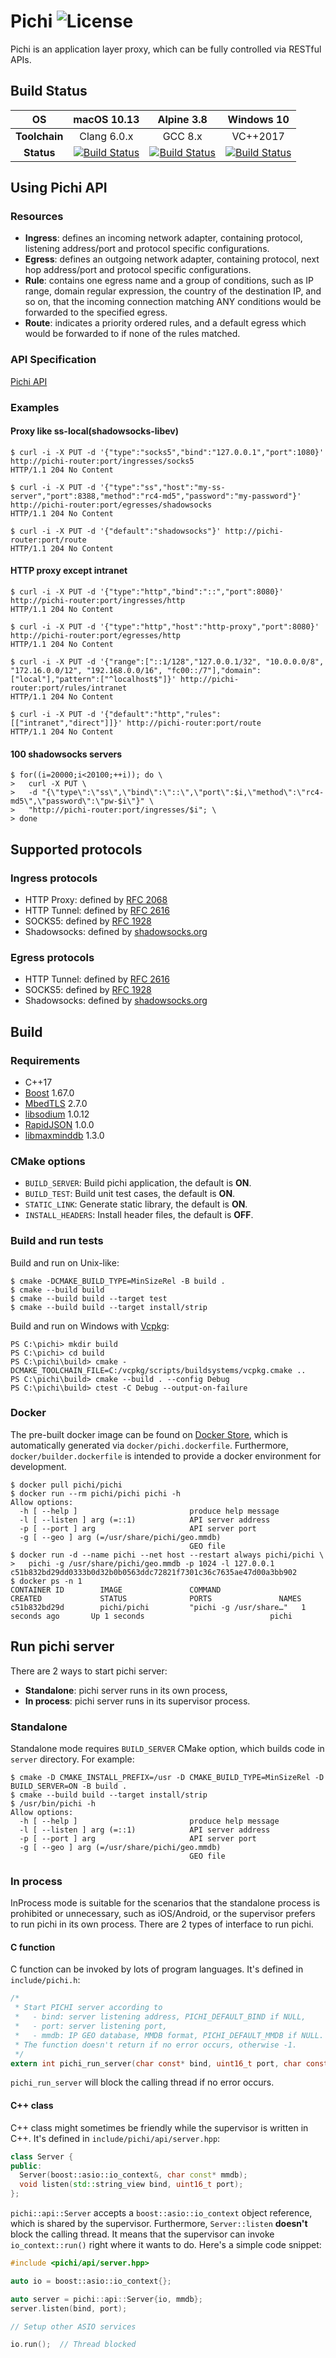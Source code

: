 # Pichi ![License](https://img.shields.io/badge/license-BSD%203--Clause-blue.svg)

Pichi is an application layer proxy, which can be fully controlled via RESTful APIs.

## Build Status

| OS | macOS 10.13 | Alpine 3.8 | Windows 10 |
|:-------------:|:-----------------------------------------------------------------------------------------------------------------------:|:-----------------------------------------------------------------------------------------------------------------------:|:-----------------------------------------------------------------------------------------------------------------------------------------------------------------------------------------------------------------:|
| **Toolchain** | Clang 6.0.x | GCC 8.x | VC++2017 |
| **Status** | [![Build Status](https://travis-ci.org/pichi-router/pichi.svg?branch=master)](https://travis-ci.org/pichi-router/pichi) | [![Build Status](https://travis-ci.org/pichi-router/pichi.svg?branch=master)](https://travis-ci.org/pichi-router/pichi) | [![Build Status](https://ci.appveyor.com/api/projects/status/github/pichi-router/pichi?branch=appveyor&svg=true)](https://ci.appveyor.com/project/pichi-router/pichi) |

## Using Pichi API

### Resources

* **Ingress**: defines an incoming network adapter, containing protocol, listening address/port and protocol specific configurations.
* **Egress**: defines an outgoing network adapter, containing protocol, next hop address/port and protocol specific configurations.
* **Rule**: contains one egress name and a group of conditions, such as IP range, domain regular expression, the country of the destination IP, and so on, that the incoming connection matching ANY conditions would be forwarded to the specified egress.
* **Route**: indicates a priority ordered rules, and a default egress which would be forwarded to if none of the rules matched.

### API Specification

[Pichi API](https://app.swaggerhub.com/apis/pichi-router/pichi-api/1.1)

### Examples

#### Proxy like ss-local(shadowsocks-libev)

```
$ curl -i -X PUT -d '{"type":"socks5","bind":"127.0.0.1","port":1080}' http://pichi-router:port/ingresses/socks5
HTTP/1.1 204 No Content

$ curl -i -X PUT -d '{"type":"ss","host":"my-ss-server","port":8388,"method":"rc4-md5","password":"my-password"}' http://pichi-router:port/egresses/shadowsocks
HTTP/1.1 204 No Content

$ curl -i -X PUT -d '{"default":"shadowsocks"}' http://pichi-router:port/route
HTTP/1.1 204 No Content

```

#### HTTP proxy except intranet

```
$ curl -i -X PUT -d '{"type":"http","bind":"::","port":8080}' http://pichi-router:port/ingresses/http
HTTP/1.1 204 No Content

$ curl -i -X PUT -d '{"type":"http","host":"http-proxy","port":8080}' http://pichi-router:port/egresses/http
HTTP/1.1 204 No Content

$ curl -i -X PUT -d '{"range":["::1/128","127.0.0.1/32", "10.0.0.0/8", "172.16.0.0/12", "192.168.0.0/16", "fc00::/7"],"domain":["local"],"pattern":["^localhost$"]}' http://pichi-router:port/rules/intranet
HTTP/1.1 204 No Content

$ curl -i -X PUT -d '{"default":"http","rules":[["intranet","direct"]]}' http://pichi-router:port/route
HTTP/1.1 204 No Content

```

#### 100 shadowsocks servers

```
$ for((i=20000;i<20100;++i)); do \
>   curl -X PUT \
>   -d "{\"type\":\"ss\",\"bind\":\"::\",\"port\":$i,\"method\":\"rc4-md5\",\"password\":\"pw-$i\"}" \
>   "http://pichi-router:port/ingresses/$i"; \
> done

```

## Supported protocols

### Ingress protocols

* HTTP Proxy: defined by [RFC 2068](https://www.ietf.org/rfc/rfc2068.txt)
* HTTP Tunnel: defined by [RFC 2616](https://www.ietf.org/rfc/rfc2817.txt)
* SOCKS5: defined by [RFC 1928](https://www.ietf.org/rfc/rfc1928.txt)
* Shadowsocks: defined by [shadowsocks.org](https://shadowsocks.org/en/spec/Protocol.html)

### Egress protocols

* HTTP Tunnel: defined by [RFC 2616](https://www.ietf.org/rfc/rfc2817.txt)
* SOCKS5: defined by [RFC 1928](https://www.ietf.org/rfc/rfc1928.txt)
* Shadowsocks: defined by [shadowsocks.org](https://shadowsocks.org/en/spec/Protocol.html)

## Build

### Requirements

* C++17
* [Boost](https://www.boost.org) 1.67.0
* [MbedTLS](https://tls.mbed.org) 2.7.0
* [libsodium](https://libsodium.org) 1.0.12
* [RapidJSON](http://rapidjson.org/) 1.0.0
* [libmaxminddb](http://maxmind.github.io/libmaxminddb/) 1.3.0

### CMake options

* `BUILD_SERVER`: Build pichi application, the default is **ON**.
* `BUILD_TEST`: Build unit test cases, the default is **ON**.
* `STATIC_LINK`: Generate static library, the default is **ON**.
* `INSTALL_HEADERS`: Install header files, the default is **OFF**.

### Build and run tests

Build and run on Unix-like:

```
$ cmake -DCMAKE_BUILD_TYPE=MinSizeRel -B build .
$ cmake --build build
$ cmake --build build --target test
$ cmake --build build --target install/strip
```

Build and run on Windows with [Vcpkg](https://github.com/Microsoft/vcpkg):

```
PS C:\pichi> mkdir build
PS C:\pichi> cd build
PS C:\pichi\build> cmake -DCMAKE_TOOLCHAIN_FILE=C:/vcpkg/scripts/buildsystems/vcpkg.cmake ..
PS C:\pichi\build> cmake --build . --config Debug
PS C:\pichi\build> ctest -C Debug --output-on-failure
```

### Docker

The pre-built docker image can be found on [Docker Store](https://store.docker.com/community/images/pichi/pichi),
which is automatically generated via `docker/pichi.dockerfile`. Furthermore, `docker/builder.dockerfile`
is intended to provide a docker environment for development.

```
$ docker pull pichi/pichi
$ docker run --rm pichi/pichi pichi -h
Allow options:
  -h [ --help ]                         produce help message
  -l [ --listen ] arg (=::1)            API server address
  -p [ --port ] arg                     API server port
  -g [ --geo ] arg (=/usr/share/pichi/geo.mmdb)
                                        GEO file
$ docker run -d --name pichi --net host --restart always pichi/pichi \
>   pichi -g /usr/share/pichi/geo.mmdb -p 1024 -l 127.0.0.1
c51b832bd29dd0333b0d32b0b0563ddc72821f7301c36c7635ae47d00a3bb902
$ docker ps -n 1
CONTAINER ID        IMAGE               COMMAND                  CREATED             STATUS              PORTS               NAMES
c51b832bd29d        pichi/pichi         "pichi -g /usr/share…"   1 seconds ago       Up 1 seconds                            pichi
```

## Run pichi server

There are 2 ways to start pichi server:

* **Standalone**: pichi server runs in its own process,
* **In process**: pichi server runs in its supervisor process.

### Standalone

Standalone mode requires `BUILD_SERVER` CMake option, which builds code in `server` directory. For example:

```
$ cmake -D CMAKE_INSTALL_PREFIX=/usr -D CMAKE_BUILD_TYPE=MinSizeRel -D BUILD_SERVER=ON -B build .
$ cmake --build build --target install/strip
$ /usr/bin/pichi -h
Allow options:
  -h [ --help ]                         produce help message
  -l [ --listen ] arg (=::1)            API server address
  -p [ --port ] arg                     API server port
  -g [ --geo ] arg (=/usr/share/pichi/geo.mmdb)
                                        GEO file
```

### In process

InProcess mode is suitable for the scenarios that the standalone process is prohibited or unnecessary, such as iOS/Android, or the supervisor prefers to run pichi in its own process. There are 2 types of interface to run pichi.

#### C function

C function can be invoked by lots of program languages. It's defined in `include/pichi.h`:

```C
/*
 * Start PICHI server according to
 *   - bind: server listening address, PICHI_DEFAULT_BIND if NULL,
 *   - port: server listening port,
 *   - mmdb: IP GEO database, MMDB format, PICHI_DEFAULT_MMDB if NULL.
 * The function doesn't return if no error occurs, otherwise -1.
 */
extern int pichi_run_server(char const* bind, uint16_t port, char const* mmdb);
```

`pichi_run_server` will block the calling thread if no error occurs.

#### C++ class

C++ class might sometimes be friendly while the supervisor is written in C++. It's defined in `include/pichi/api/server.hpp`:

```C++
class Server {
public:
  Server(boost::asio::io_context&, char const* mmdb);
  void listen(std::string_view bind, uint16_t port);
};
```

`pichi::api::Server` accepts a `boost::asio::io_context` object reference, which is shared by the supervisor. Furthermore, `Server::listen` **doesn't** block the calling thread. It means that the supervisor can invoke `io_context::run()` right where it wants to do. Here's a simple code snippet:

```C++
#include <pichi/api/server.hpp>

auto io = boost::asio::io_context{};

auto server = pichi::api::Server{io, mmdb};
server.listen(bind, port);

// Setup other ASIO services

io.run();  // Thread blocked

```
